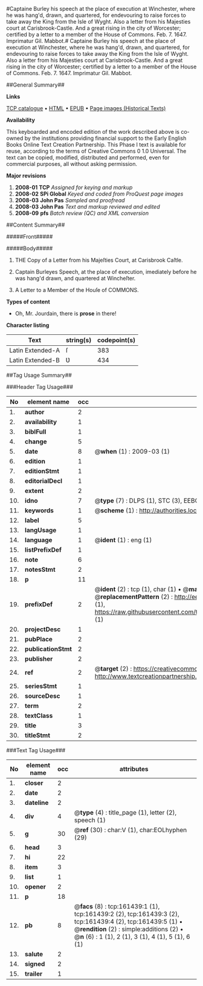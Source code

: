 #Captaine Burley his speech at the place of execution at Winchester, where he was hang'd, drawn, and quartered, for endevouring to raise forces to take away the King from the Isle of Wyght. Also a letter from his Majesties court at Carisbrook-Castle. And a great rising in the city of Worcester; certified by a letter to a member of the House of Commons. Feb. 7. 1647. Imprimatur Gil. Mabbot.#
Captaine Burley his speech at the place of execution at Winchester, where he was hang'd, drawn, and quartered, for endevouring to raise forces to take away the King from the Isle of Wyght. Also a letter from his Majesties court at Carisbrook-Castle. And a great rising in the city of Worcester; certified by a letter to a member of the House of Commons. Feb. 7. 1647. Imprimatur Gil. Mabbot.

##General Summary##

**Links**

[TCP catalogue](http://www.ota.ox.ac.uk/tcp/)  • 
[HTML](http://tei.it.ox.ac.uk/tcp/Texts-HTML/free/A80/A80019.html)  • 
[EPUB](http://tei.it.ox.ac.uk/tcp/Texts-EPUB/free/A80/A80019.epub) • 
[Page images (Historical Texts)](https://data.historicaltexts.jisc.ac.uk/view?pubId=eebo-99864037e&pageId=eebo-99864037e-161439-1)

**Availability**

This keyboarded and encoded edition of the
	       work described above is co-owned by the institutions
	       providing financial support to the Early English Books
	       Online Text Creation Partnership. This Phase I text is
	       available for reuse, according to the terms of Creative
	       Commons 0 1.0 Universal. The text can be copied,
	       modified, distributed and performed, even for
	       commercial purposes, all without asking permission.

**Major revisions**

1. __2008-01__ __TCP__ *Assigned for keying and markup*
1. __2008-02__ __SPi Global__ *Keyed and coded from ProQuest page images*
1. __2008-03__ __John Pas__ *Sampled and proofread*
1. __2008-03__ __John Pas__ *Text and markup reviewed and edited*
1. __2008-09__ __pfs__ *Batch review (QC) and XML conversion*

##Content Summary##

#####Front#####

#####Body#####

1. THE Copy of a Letter from his Majeſties Court, at Carisbrook Caſtle.

1. Captain Burleyes Speech, at the place of execution, imediately before he was hang'd drawn, and quartered at Wincheſter.

1. A Letter to a Member of the Houſe of COMMONS.

**Types of content**

  * Oh, Mr. Jourdain, there is **prose** in there!

**Character listing**


|Text|string(s)|codepoint(s)|
|---|---|---|
|Latin Extended-A|ſ|383|
|Latin Extended-B|Ʋ|434|

##Tag Usage Summary##

###Header Tag Usage###

|No|element name|occ|attributes|
|---|---|---|---|
|1.|__author__|2||
|2.|__availability__|1||
|3.|__biblFull__|1||
|4.|__change__|5||
|5.|__date__|8| @__when__ (1) : 2009-03 (1)|
|6.|__edition__|1||
|7.|__editionStmt__|1||
|8.|__editorialDecl__|1||
|9.|__extent__|2||
|10.|__idno__|7| @__type__ (7) : DLPS (1), STC (3), EEBO-CITATION (1), PROQUEST (1), VID (1)|
|11.|__keywords__|1| @__scheme__ (1) : http://authorities.loc.gov/ (1)|
|12.|__label__|5||
|13.|__langUsage__|1||
|14.|__language__|1| @__ident__ (1) : eng (1)|
|15.|__listPrefixDef__|1||
|16.|__note__|6||
|17.|__notesStmt__|2||
|18.|__p__|11||
|19.|__prefixDef__|2| @__ident__ (2) : tcp (1), char (1)  •  @__matchPattern__ (2) : ([0-9\-]+):([0-9IVX]+) (1), (.+) (1)  •  @__replacementPattern__ (2) : http://eebo.chadwyck.com/downloadtiff?vid=$1&page=$2 (1), https://raw.githubusercontent.com/textcreationpartnership/Texts/master/tcpchars.xml#$1 (1)|
|20.|__projectDesc__|1||
|21.|__pubPlace__|2||
|22.|__publicationStmt__|2||
|23.|__publisher__|2||
|24.|__ref__|2| @__target__ (2) : https://creativecommons.org/publicdomain/zero/1.0/ (1), http://www.textcreationpartnership.org/docs/. (1)|
|25.|__seriesStmt__|1||
|26.|__sourceDesc__|1||
|27.|__term__|2||
|28.|__textClass__|1||
|29.|__title__|3||
|30.|__titleStmt__|2||


###Text Tag Usage###

|No|element name|occ|attributes|
|---|---|---|---|
|1.|__closer__|2||
|2.|__date__|2||
|3.|__dateline__|2||
|4.|__div__|4| @__type__ (4) : title_page (1), letter (2), speech (1)|
|5.|__g__|30| @__ref__ (30) : char:V (1), char:EOLhyphen (29)|
|6.|__head__|3||
|7.|__hi__|22||
|8.|__item__|3||
|9.|__list__|1||
|10.|__opener__|2||
|11.|__p__|18||
|12.|__pb__|8| @__facs__ (8) : tcp:161439:1 (1), tcp:161439:2 (2), tcp:161439:3 (2), tcp:161439:4 (2), tcp:161439:5 (1)  •  @__rendition__ (2) : simple:additions (2)  •  @__n__ (6) : 1 (1), 2 (1), 3 (1), 4 (1), 5 (1), 6 (1)|
|13.|__salute__|2||
|14.|__signed__|2||
|15.|__trailer__|1||

